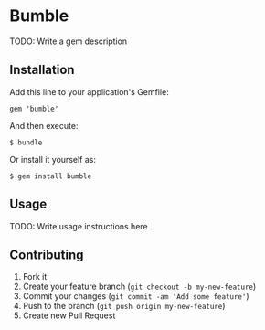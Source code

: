 # Bumble

TODO: Write a gem description

## Installation

Add this line to your application's Gemfile:

    gem 'bumble'

And then execute:

    $ bundle

Or install it yourself as:

    $ gem install bumble

## Usage

TODO: Write usage instructions here

## Contributing

1. Fork it
2. Create your feature branch (`git checkout -b my-new-feature`)
3. Commit your changes (`git commit -am 'Add some feature'`)
4. Push to the branch (`git push origin my-new-feature`)
5. Create new Pull Request
